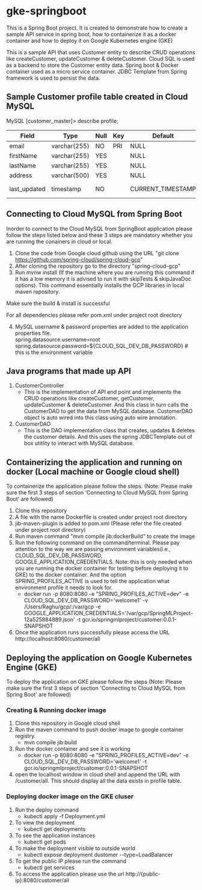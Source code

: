 # gke-springboot
This is a Spring Boot project. It is created to demonstrate how to create a sample API service in spring boot, 
how to containerize it as a docker container and how to deploy it on Google Kubernetes engine (GKE)

This is a sample API that uses Customer entity to describe CRUD operations like createCustomer, updateCustomer 
& deleteCustomer. Cloud SQL is used as a backend to store the Customer entity data. Spring boot & Docker container 
used as a micro service container. JDBC Template from Spring framework is used to persist the data.

## Sample Customer profile table created in Cloud MySQL 

MySQL [customer_master]> describe profile;<br/>

| Field        | Type         | Null | Key | Default           | Extra                       |
|--------------|--------------|------|-----|-------------------|-----------------------------|
| email        | varchar(255) | NO   | PRI | NULL              |                             |
| firstName    | varchar(255) | YES  |     | NULL              |                             |
| lastName     | varchar(255) | YES  |     | NULL              |                             |
| address      | varchar(500) | YES  |     | NULL              |                             |
| last_updated | timestamp    | NO   |     | CURRENT_TIMESTAMP | on update CURRENT_TIMESTAMP |


## Connecting to Cloud MySQL from Spring Boot

Inorder to connect to the Cloud MySQL from SpringBoot application please follow the steps listed below and these 3 steps are mandatory whether you are running the conainers in cloud or local.

1) Clone the code from Google cloud github using the URL "git clone https://github.com/spring-cloud/spring-cloud-gcp"
2) After cloning the repository go to the directory "spring-cloud-gcp"
3) Run mvnw install (If the machine where you are running this command if it has a low memory it is advised to run it with skipTests & skipJavaDoc options). This command essentially installs the GCP libraries in local maven repository.

Make sure the build & install is successful 

For all dependencies please refer pom.xml under project root directory

4) MySQL username & password properties are added to the application properties file. <br/>
spring.datasource.username=root <br/>
spring.datasource.password=${CLOUD_SQL_DEV_DB_PASSWORD} # this is the environment variable

## Java programs that made up API

1) CustomerController
   - This is the implementation of API end point and implements the CRUD operations like createCustomer, getCustomer, updateCustomer & deleteCustomer. And this class in turn calls the CustomerDAO to get the data from MySQL database. CustomerDAO object is auto wired into this class using auto wire annotation.
2) CustomerDAO
   - This is the DAO implementation class that creates, updates & deletes the customer details. And this uses the spring JDBCTemplate out of box utitlity to interact with MySQL database.
   
## Containerizing the application and running on docker (Local machine or Google cloud shell)

To containerize the application please follow the steps. (Note: Please make sure the first 3 steps of section 'Connecting to Cloud MySQL from Spring Boot' are followed)

1) Clone this repository
2) A file with the name Dockerfile is created under project root directory
3) jib-maven-plugin is added to pom.xml (Please refer the file created under project root directory)
4) Run maven command "mvn compile jib:dockerBuild" to create the image 
5) Run the following command on the command/terminal. Please pay attention to the way we are passing environment variables(i.e., CLOUD_SQL_DEV_DB_PASSWORD, GOOGLE_APPLICATION_CREDENTIALS. Note: this is only needed when you are running the docker container for testing before deploying it to GKE) to the docker container. And the option SPRING_PROFILES_ACTIVE is used to tell the application what environment profile it needs to look for.
   - docker run -p 8080:8080 -e "SPRING_PROFILES_ACTIVE=dev" -e CLOUD_SQL_DEV_DB_PASSWORD='welcome1' 
   -v /Users/Raghu/gcp/:/var/gcp -e GOOGLE_APPLICATION_CREDENTIALS='/var/gcp/SpringMLProject-12a525884889.json' 
   -t gcr.io/springmlproject/customer:0.0.1-SNAPSHOT
6) Once the application runs successfully please access the URL http://localhost:8080/customer/all

## Deploying the application on Google Kubernetes Engine (GKE)

To deploy the application on GKE please follow the steps (Note: Please make sure the first 3 steps of section 'Connecting to Cloud MySQL from Spring Boot' are followed)

### Creating & Running docker image

1) Clone this repository in Google cloud shell
2) Run the maven command to push docker image to google container registry.
   - mvn compile jib:build
4) Run the docker container and see it is working
   - docker run -p 8080:8080 -e "SPRING_PROFILES_ACTIVE=dev" -e CLOUD_SQL_DEV_DB_PASSWORD='welcome1' -t gcr.io/springmlproject/customer:0.0.1-SNAPSHOT
5) open the localhost window in cloud shell and append the URL with /customer/all. This should display all the data exists in profile table.

### Deploying docker image on the GKE cluser

1) Run the deploy command
   - kubectl apply -f Deployment.yml
2) To view the deployment
   - kubectl get deployments
3) To see the application instances
   - kubectl get pods
4) To make the deployment visible to outside world
   - kubectl expose deployment dustomer --type=LoadBalancer
5) To get the public IP please run the command
   - kubectl get services
6) To access the application please use the url http://{public-ip}:8080/customer/all






